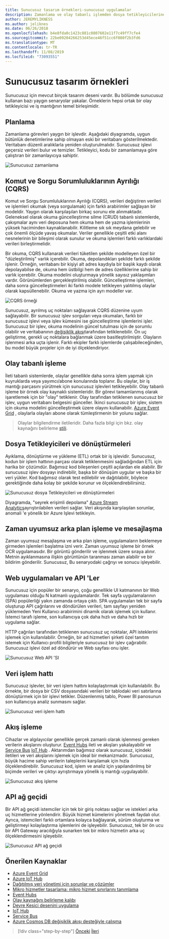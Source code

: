 ```yaml
---
title: Sunucusuz tasarım örnekleri-sunucusuz uygulamalar
description: Zamanlama ve olay tabanlı işlemden dosya tetikleyicilerine ve akış işlemine kadar sunucusuz mimarilerin desteklediği çeşitli senaryoları anlayın.
author: JEREMYLIKNESS
ms.author: jeliknes
ms.date: 06/26/2018
ms.openlocfilehash: b4e8fda0c1423c881c0807602e11f7c49ff7cfe4
ms.sourcegitcommit: 22be09204266253d45ece46f51cc6f080f2b3fd6
ms.translationtype: MT
ms.contentlocale: tr-TR
ms.lasthandoff: 11/08/2019
ms.locfileid: "73093551"
---
```

# <a name="serverless-design-examples"></a>Sunucusuz tasarım örnekleri

Sunucusuz için mevcut birçok tasarım deseni vardır. Bu bölümde sunucusuz kullanan bazı yaygın senaryolar yakalar. Örneklerin hepsi ortak bir olay tetikleyicisi ve iş mantığının temel birleşimidir.

## <a name="scheduling"></a>Planlama

Zamanlama görevleri yaygın bir işlevdir. Aşağıdaki diyagramda, uygun bütünlük denetimlerine sahip olmayan eski bir veritabanı gösterilmektedir. Veritabanı düzenli aralıklarla yeniden oluşturulmalıdır. Sunucusuz işlevi geçersiz verileri bulur ve temizler. Tetikleyici, kodu bir zamanlamaya göre çalıştıran bir zamanlayıcıya sahiptir.

![Sunucusuz zamanlama](./media/serverless-scheduling.png)

## <a name="command-and-query-responsibility-segregation-cqrs"></a>Komut ve Sorgu Sorumluluklarının Ayrılığı (CQRS)

Komut ve Sorgu Sorumluluklarının Ayrılığı (CQRS), verileri değiştiren verileri ve işlemleri okumak (veya sorgulamak) için farklı arabirimler sağlayan bir modeldir. Yaygın olarak karşılaşılan birkaç sorunu ele alınmaktadır. Geleneksel olarak okuma güncelleştirme silme (CRUD) tabanlı sistemlerde, çakışmalar aynı veri deposuna hem okuma hem de yazma işlemlerinin yüksek haciminden kaynaklanabilir. Kilitleme sık sık meydana gelebilir ve çok önemli ölçüde yavaş okumalar. Veriler genellikle çeşitli etki alanı nesnelerinin bir bileşimi olarak sunulur ve okuma işlemleri farklı varlıklardaki verileri birleştirmelidir.

Bir okuma, CQRS kullanarak verileri tüketilen şekilde modelleyen özel bir "düzleştirilmiş" varlık içerebilir. Okuma, depolandıkları şekilde farklı şekilde işlenir. Örneğin, veritabanı bir kişiyi alt adres kaydıyla bir başlık kaydı olarak depolayabilse de, okuma hem üstbilgi hem de adres özelliklerine sahip bir varlık içerebilir. Okuma modelini oluşturmaya yönelik sayısız yaklaşımları vardır. Görünümlerden gerçekleştirilmiş olabilir. Güncelleştirme işlemleri, daha sonra güncelleştirmeleri iki farklı modele tetikleyen yalıtılmış olaylar olarak kapsüllenebilir. Okuma ve yazma için ayrı modeller var.

![CQRS örneği](./media/cqrs-example.png)

Sunucusuz, ayrılmış uç noktaları sağlayarak CQRS düzenine uyum sağlayabilir. Bir sunucusuz işlev sorguları veya okumaları, farklı bir sunucusuz işlevi veya işlev kümesini ise güncelleştirme işlemlerini işler. Sunucusuz bir işlev, okuma modelinin güncel tutulması için de sorumlu olabilir ve veritabanının [değişiklik akışı](https://docs.microsoft.com/azure/cosmos-db/change-feed)tarafından tetiklenebilir. Ön uç geliştirme, gerekli uç noktalara bağlanmak üzere basitleştirilmiştir. Olayların işlenmesi arka uçta işlenir. Farklı ekipler farklı işlemlerde çalışabileceğinden, bu model büyük projeler için de iyi ölçeklendiriyor.

## <a name="event-based-processing"></a>Olay tabanlı işleme

İleti tabanlı sistemlerde, olaylar genellikle daha sonra işlem yapmak için kuyruklarda veya yayımcı/abone konularında toplanır. Bu olaylar, bir iş mantığı parçasını yürütmek için sunucusuz işlevleri tetikleyebilir. Olay tabanlı işleme bir örnek olay kaynaklı sistemleridir. Bir görevi tamamlanmış olarak işaretlemek için bir "olay" tetiklenir. Olay tarafından tetiklenen sunucusuz bir işlev, uygun veritabanı belgesini günceller. İkinci sunucusuz bir işlev, sistem için okuma modelini güncelleştirmek üzere olayını kullanabilir. [Azure Event Grid](https://docs.microsoft.com/azure/event-grid/overview) , olaylarla olayları abone olarak tümleştirmenin bir yolunu sağlar.

> Olaylar bilgilendirme iletileridir. Daha fazla bilgi için bkz. olay kaynağını belirleme [stili](https://docs.microsoft.com/azure/architecture/patterns/event-sourcing).

## <a name="file-triggers-and-transformations"></a>Dosya Tetikleyicileri ve dönüştürmeleri

Ayıklama, dönüştürme ve yükleme (ETL) ortak bir iş işlevidir. Sunucusuz, kodun bir işlem hattının parçası olarak tetiklenmesini sağladığından ETL için harika bir çözümdür. Bağımsız kod bileşenleri çeşitli açılardan ele alabilir. Bir sunucusuz işlev dosyayı indirebilir, başka bir dönüşüm uygular ve başka bir veri yükler. Kod bağımsız olarak test edilebilir ve dağıtılabilir, böylece gerektiğinde daha kolay bir şekilde korunur ve ölçeklendirebilirsiniz.

![Sunucusuz dosya Tetikleyicileri ve dönüştürmeleri](./media/serverless-file-triggers.png)

Diyagramda, "seyrek erişimli depolama" [Azure Stream Analytics](https://docs.microsoft.com/azure/stream-analytics)ayrıştırılabilen verileri sağlar. Veri akışında karşılaşılan sorunlar, anomali 'e yönelik bir Azure Işlevi tetikleyin.

## <a name="asynchronous-background-processing-and-messaging"></a>Zaman uyumsuz arka plan işleme ve mesajlaşma

Zaman uyumsuz mesajlaşma ve arka plan işleme, uygulamaların beklemeye girmeden işlemleri başlatma izni verir. Zaman uyumsuz işleme bir örnek OCR uygulamasıdır. Bir görüntü gönderilir ve işlenmek üzere sıraya alınır. Metnin ayıklanmasına ilişkin görüntünün taranması zaman alabilir ve bir bildirim gönderilir. Sunucusuz, Bu senaryodaki çağrıyı ve sonucu işleyebilir.

## <a name="web-apps-and-apis"></a>Web uygulamaları ve API 'Ler

Sunucusuz için popüler bir senaryo, çoğu genellikle UI katmanının bir Web uygulaması olduğu N katmanlı uygulamalardır. Tek sayfa uygulamalarının (SPA) popülerliği yakın zamanda ortaya çıktı. SPA uygulamaları tek bir sayfa oluşturup API çağrılarını ve döndürülen verileri, tam sayfayı yeniden yüklemeden Yeni Kullanıcı arabirimini dinamik olarak işlemek için kullanır. İstemci tarafı işleme, son kullanıcıya çok daha hızlı ve daha hızlı bir uygulama sağlar.

HTTP çağrıları tarafından tetiklenen sunucusuz uç noktalar, API isteklerini işlemek için kullanılabilir. Örneğin, bir ad hizmetleri şirketi özel tanıtım istemek için Kullanıcı profili bilgileriyle sunucusuz bir işlev çağırabilir. Sunucusuz işlevi özel ad döndürür ve Web sayfası onu işler.

![Sunucusuz Web API 'SI](./media/serverless-web-api.png)

## <a name="data-pipeline"></a>Veri işlem hattı

Sunucusuz işlevler, bir veri işlem hattını kolaylaştırmak için kullanılabilir. Bu örnekte, bir dosya bir CSV dosyasındaki verileri bir tablodaki veri satırlarına dönüştürmek için bir işlevi tetikler. Düzenlenmiş tablo, Power BI panosunun son kullanıcıya analiz sunmasını sağlar.

![Sunucusuz veri işlem hattı](./media/serverless-data-pipeline.png)

## <a name="stream-processing"></a>Akış işleme

Cihazlar ve algılayıcılar genellikle gerçek zamanlı olarak işlenmesi gereken verilerin akışlarını oluşturur. [Event Hubs](https://docs.microsoft.com/azure/event-hubs/event-hubs-what-is-event-hubs) ileti ve akışları yakalayabilir ve [Service Bus](https://docs.microsoft.com/azure/service-bus) [IoT Hub](https://docs.microsoft.com/azure/iot-hub) . Aktarımdan bağımsız olarak sunucusuz, içindeki iletileri ve veri akışlarını işlemek için ideal bir mekanizmadır. Sunucusuz, büyük hacime sahip verilerin taleplerini karşılamak için hızla ölçeklendirebilir. Sunucusuz kod, işlem ve analiz için yapılandırılmış bir biçimde verileri ve çıktıyı ayrıştırmaya yönelik iş mantığı uygulayabilir.

![Sunucusuz akış işleme](./media/serverless-stream-processing.png)

## <a name="api-gateway"></a>API ağ geçidi

Bir API ağ geçidi istemciler için tek bir giriş noktası sağlar ve istekleri arka uç hizmetlerine yönlendirir. Büyük hizmet kümelerini yönetmek faydalı olur. Ayrıca, istemcileri farklı ortamlara kolayca bağlayarak, sürüm oluşturma ve geliştirmeyi kolaylaştırma işlemlerini de işleyebilir. Sunucusuz, tek bir ön ucu bir API Gateway aracılığıyla sunarken tek bir mikro hizmetin arka uç ölçeklendirmesini işleyebilir.

![Sunucusuz API ağ geçidi](./media/serverless-api-gateway.png)

## <a name="recommended-resources"></a>Önerilen Kaynaklar

- [Azure Event Grid](https://docs.microsoft.com/azure/event-grid/overview)
- [Azure IoT Hub](https://docs.microsoft.com/azure/iot-hub)
- [Dağıtılmış veri yönetimi için sorunlar ve çözümler](../microservices/architect-microservice-container-applications/distributed-data-management.md)
- [Mikro hizmetler tasarlama: mikro hizmet sınırlarını tanımlama](https://docs.microsoft.com/azure/architecture/microservices/microservice-boundaries)
- [Event Hubs](https://docs.microsoft.com/azure/event-hubs/event-hubs-what-is-event-hubs)
- [Olay kaynağını belirleme kalıbı](https://docs.microsoft.com/azure/architecture/patterns/event-sourcing)
- [Devre Kesici desenini uygulama](../microservices/implement-resilient-applications/implement-circuit-breaker-pattern.md)
- [IoT Hub](https://docs.microsoft.com/azure/iot-hub)
- [Service Bus](https://docs.microsoft.com/azure/service-bus)
- [Azure Cosmos DB değişiklik akışı desteğiyle çalışma](https://docs.microsoft.com/azure/cosmos-db/change-feed)

>[!div class="step-by-step"]
>[Önceki](serverless-architecture-considerations.md)
>[İleri](azure-serverless-platform.md)
